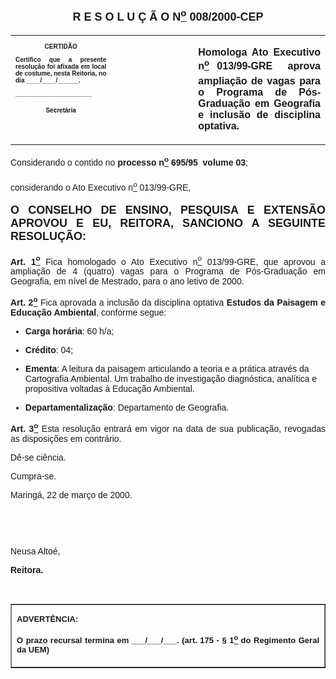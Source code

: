 <BODY>

<B><FONT FACE="Arial" SIZE=4><P ALIGN="CENTER"></P>
<P ALIGN="CENTER">R E S O L U &Ccedil; &Atilde; O  N<U><SUP>o</U></SUP> 008/2000-CEP</P>
</B></FONT><FONT FACE="Arial"><P ALIGN="JUSTIFY"></P></FONT>
<TABLE CELLSPACING=0 BORDER=0 CELLPADDING=7 WIDTH=621>
<TR><TD WIDTH="32%" VALIGN="TOP">
<B><FONT FACE="Arial" SIZE=1><P ALIGN="CENTER">CERTID&Atilde;O</P>
<P ALIGN="JUSTIFY">   Certifico que a presente resolu&ccedil;&atilde;o foi afixada em local de costume, nesta Reitoria, no dia ____/____/______.</P>
<P ALIGN="JUSTIFY"></P>
<P ALIGN="JUSTIFY">______________________</P>
<P ALIGN="CENTER">Secret&aacute;ria</B></FONT></TD>
<TD WIDTH="26%" VALIGN="TOP">&nbsp;</TD>
<TD WIDTH="43%" VALIGN="TOP">
<B><FONT FACE="Arial"><P ALIGN="JUSTIFY">Homologa Ato Executivo n<U><SUP>o</U></SUP> 013/99-GRE  aprova amplia&ccedil;&atilde;o de vagas para o Programa de P&oacute;s-Gradua&ccedil;&atilde;o em Geografia e inclus&atilde;o de disciplina optativa.</B></FONT></TD>
</TR>
</TABLE>

<FONT FACE="Arial"><P ALIGN="JUSTIFY"></P>
<P ALIGN="JUSTIFY">&#9;Considerando o contido no <B>processo n<U><SUP>o</U></SUP> 695/95  volume 03</B>;</P>
<P ALIGN="JUSTIFY">&#9;considerando o Ato Executivo n<U><SUP>o</U></SUP> 013/99-GRE,</P>
<P ALIGN="JUSTIFY"></P>
</FONT><B><FONT FACE="Arial" SIZE=4><P ALIGN="JUSTIFY">O CONSELHO DE ENSINO, PESQUISA E EXTENS&Atilde;O APROVOU E EU, REITORA, SANCIONO A SEGUINTE RESOLU&Ccedil;&Atilde;O:</P>
</B></FONT><FONT FACE="Arial"><P ALIGN="JUSTIFY"></P>
<P ALIGN="JUSTIFY">&#9;<B>Art. 1<U><SUP>o</B></U></SUP> Fica homologado o Ato Executivo n<U><SUP>o</U></SUP> 013/99-GRE, que aprovou a amplia&ccedil;&atilde;o de 4 (quatro) vagas para o Programa de P&oacute;s-Gradua&ccedil;&atilde;o em Geografia, em n&iacute;vel de Mestrado, para o ano letivo de 2000.</P>
<P ALIGN="JUSTIFY">&#9;<B>Art. 2<U><SUP>o</B></U></SUP> Fica aprovada a inclus&atilde;o da disciplina optativa <B>Estudos da Paisagem e Educa&ccedil;&atilde;o Ambiental</B>, conforme segue:</P>

<UL>
<B><P ALIGN="JUSTIFY"><LI>Carga hor&aacute;ria</B>: 60 h/a;</LI></P>
<B><P ALIGN="JUSTIFY"><LI>Cr&eacute;dito</B>: 04;</LI></P>
<B><P ALIGN="JUSTIFY"><LI>Ementa</B>: A leitura da paisagem articulando a teoria e a pr&aacute;tica atrav&eacute;s da Cartografia Ambiental. Um trabalho de investiga&ccedil;&atilde;o diagn&oacute;stica, anal&iacute;tica e propositiva voltadas &agrave; Educa&ccedil;&atilde;o Ambiental.</LI></P>
<B><P ALIGN="JUSTIFY"><LI>Departamentaliza&ccedil;&atilde;o</B>: Departamento de Geografia.</LI></P></UL>

<P ALIGN="JUSTIFY">&#9;<B>Art. 3<U><SUP>o</B></U></SUP> Esta resolu&ccedil;&atilde;o entrar&aacute; em vigor na data de sua publica&ccedil;&atilde;o, revogadas as disposi&ccedil;&otilde;es em contr&aacute;rio.</P>
<P ALIGN="JUSTIFY">&#9;D&ecirc;-se ci&ecirc;ncia.</P>
<P ALIGN="JUSTIFY">&#9;Cumpra-se.</P>
<P ALIGN="JUSTIFY"></P>
<P ALIGN="JUSTIFY">Maring&aacute;, 22 de mar&ccedil;o de 2000.</P>
<P ALIGN="JUSTIFY"></P>
<P ALIGN="JUSTIFY">&nbsp;</P>
<P ALIGN="JUSTIFY">&nbsp;</P>
<P ALIGN="JUSTIFY">Neusa Alto&eacute;,</P>
<B><P ALIGN="JUSTIFY">Reitora.</P>
</B><P ALIGN="JUSTIFY"></P>
<P ALIGN="JUSTIFY">&nbsp;</P></FONT>
<TABLE BORDER CELLSPACING=1 CELLPADDING=4 WIDTH=212>
<TR><TD VALIGN="TOP">
<B><FONT FACE="Arial" SIZE=2><P ALIGN="JUSTIFY">ADVERT&Ecirc;NCIA:</P>
<P ALIGN="JUSTIFY">O prazo recursal termina em ___/___/___. (art. 175 - § 1<U><SUP>o</U></SUP> do Regimento Geral da UEM)</B></FONT></TD>
</TR>
</TABLE>

<FONT SIZE=2></FONT></BODY>
